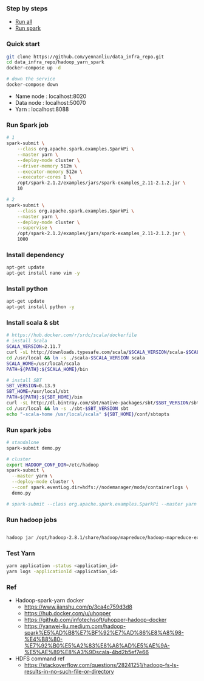 ### Step by steps 
- [Run all](https://github.com/yennanliu/data_infra_repo/blob/master/hadoop_yarn_spark/QA_run_all.md)
- [Run spark](https://github.com/yennanliu/data_infra_repo/blob/master/hadoop_yarn_spark/QA_run_spark.md)

### Quick start
```bash
git clone https://github.com/yennanliu/data_infra_repo.git
cd data_infra_repo/hadoop_yarn_spark
docker-compose up -d

# down the service 
docker-compose down
```
- Name node : localhost:8020
- Data node : localhost:50070
- Yarn : localhost:8088

### Run Spark job
```bash
# 1
spark-submit \
    --class org.apache.spark.examples.SparkPi \
    --master yarn \
    --deploy-mode cluster \
    --driver-memory 512m \
    --executor-memory 512m \
    --executor-cores 1 \
    /opt/spark-2.1.2/examples/jars/spark-examples_2.11-2.1.2.jar \
    10

# 2
spark-submit \
    --class org.apache.spark.examples.SparkPi \
    --master yarn \
    --deploy-mode cluster \
    --supervise \
    /opt/spark-2.1.2/examples/jars/spark-examples_2.11-2.1.2.jar \
    1000
```

### Install dependency
```bash
apt-get update
apt-get install nano vim -y
```

### Install python
```bash
apt-get update
apt-get install python -y
```

### Install scala & sbt
```bash
# https://hub.docker.com/r/srdc/scala/dockerfile
# install Scala
SCALA_VERSION=2.11.7
curl -sL http://downloads.typesafe.com/scala/$SCALA_VERSION/scala-$SCALA_VERSION.tgz | gunzip | tar -x -C /usr/local
cd /usr/local && ln -s ./scala-$SCALA_VERSION scala
SCALA_HOME=/usr/local/scala
PATH=${PATH}:${SCALA_HOME}/bin

# install SBT
SBT_VERSION=0.13.9
SBT_HOME=/usr/local/sbt
PATH=${PATH}:${SBT_HOME}/bin
curl -sL http://dl.bintray.com/sbt/native-packages/sbt/$SBT_VERSION/sbt-$SBT_VERSION.tgz | gunzip | tar -x -C /usr/local
cd /usr/local && ln -s ./sbt-$SBT_VERSION sbt
echo "-scala-home /usr/local/scala" ${SBT_HOME}/conf/sbtopts
```

### Run spark jobs
```bash
# standalone 
spark-submit demo.py

# cluster
export HADOOP_CONF_DIR=/etc/hadoop 
spark-submit \
  --master yarn \
  --deploy-mode cluster \
  --conf spark.eventLog.dir=hdfs://nodemanager/mode/containerlogs \
  demo.py

# spark-submit --class org.apache.spark.examples.SparkPi --master yarn --deploy-mode client --num-executors 3 --driver-memory 512m --executor-memory 512m --executor-cores 1 ${SPARK_HOME}/examples/jars/spark-examples_*.jar 10
```

### Run hadoop jobs
```bash

hadoop jar /opt/hadoop-2.8.1/share/hadoop/mapreduce/hadoop-mapreduce-examples-2.8.1.jar pi 5 5 

```

### Test Yarn
```bash
yarn application -status <application_id>
yarn logs -applicationId <application_id>
```

### Ref
- Hadoop-spark-yarn docker
    - https://www.jianshu.com/p/3ca4c759d3d8
    - https://hub.docker.com/u/uhopper
    - https://github.com/infotechsoft/uhopper-hadoop-docker
    - https://yanwei-liu.medium.com/hadoop-spark%E5%AD%B8%E7%BF%92%E7%AD%86%E8%A8%98-%E4%B8%80-%E7%92%B0%E5%A2%83%E8%A8%AD%E5%AE%9A-%E5%AE%89%E8%A3%9Dscala-4bd2b5ef7e66
- HDFS command ref
    - https://stackoverflow.com/questions/28241251/hadoop-fs-ls-results-in-no-such-file-or-directory